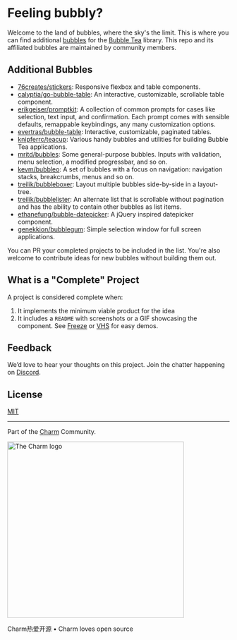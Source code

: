 # Feeling bubbly?

Welcome to the land of bubbles, where the sky's the limit. This is where you can
find additional [bubbles][bubbles] for the [Bubble Tea][bubbletea] library. This
repo and its affiliated bubbles are maintained by community members.

## Additional Bubbles

<!-- in alphabetical order by author -->

* [76creates/stickers](https://github.com/76creates/stickers): Responsive
  flexbox and table components.
* [calyptia/go-bubble-table](https://github.com/calyptia/go-bubble-table): An
  interactive, customizable, scrollable table component.
* [erikgeiser/promptkit](https://github.com/erikgeiser/promptkit): A collection
  of common prompts for cases like selection, text input, and confirmation.
  Each prompt comes with sensible defaults, remappable keybindings, any many
  customization options.
* [evertras/bubble-table](https://github.com/Evertras/bubble-table): Interactive,
  customizable, paginated tables.
* [knipferrc/teacup](https://github.com/knipferrc/teacup): Various handy
  bubbles and utilities for building Bubble Tea applications.
* [mritd/bubbles](https://github.com/mritd/bubbles): Some general-purpose
  bubbles. Inputs with validation, menu selection, a modified progressbar, and
  so on.
* [kevm/bubbleo](https://github.com/KevM/bubbleo): A set of bubbles with a
  focus on navigation: navigation stacks, breakcrumbs, menus and so on.
* [treilik/bubbleboxer](https://github.com/treilik/bubbleboxer): Layout
  multiple bubbles side-by-side in a layout-tree.
* [treilik/bubblelister](https://github.com/treilik/bubblelister): An alternate
  list that is scrollable without pagination and has the ability to contain
  other bubbles as list items.
* [ethanefung/bubble-datepicker](https://github.com/EthanEFung/bubble-datepicker):
  A jQuery inspired datepicker component.
* [genekkion/bubblegum](https://github.com/Genekkion/bubblegum): Simple selection
  window for full screen applications.

You can PR your completed projects to be included in the list. You're also
welcome to contribute ideas for new bubbles without building them out.

## What is a "Complete" Project

A project is considered complete when:
1. It implements the minimum viable product for the idea
2. It includes a `README` with screenshots or a GIF showcasing the
   component. See [Freeze][freeze] or [VHS][vhs] for easy demos.

## Feedback

We’d love to hear your thoughts on this project. Join the chatter happening on [Discord](https://charm.sh/chat).

## License

[MIT](https://github.com/charmbracelet/skate/raw/main/LICENSE)

***

Part of the [Charm](https://charm.sh) Community.

<a href="https://charm.sh/"><img alt="The Charm logo" src="https://stuff.charm.sh/charm-badge.jpg" width="400"></a>

Charm热爱开源 • Charm loves open source

[bubbles]: https://github.com/charmbracelet/bubbles
[bubbletea]: https://github.com/charmbracelet/bubbletea
[freeze]: https://github.com/charmbracelet/freeze
[vhs]: https://github.com/charmbracelet/vhs
